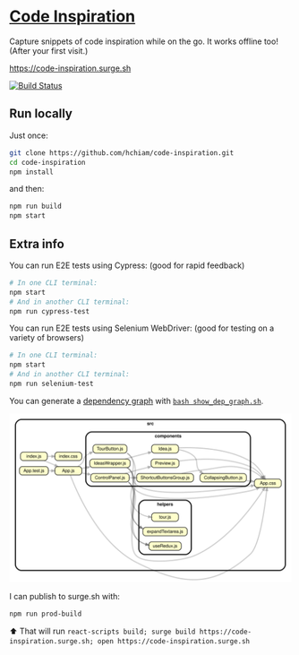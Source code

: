 # [Code Inspiration](https://code-inspiration.surge.sh)

Capture snippets of code inspiration while on the go. It works offline too! (After your first visit.)

<https://code-inspiration.surge.sh>

[![Build Status](https://travis-ci.org/hchiam/code-inspiration.svg?branch=master)](https://travis-ci.org/hchiam/code-inspiration)

## Run locally

Just once:

```bash
git clone https://github.com/hchiam/code-inspiration.git
cd code-inspiration
npm install
```

and then:

```bash
npm run build
npm start
```

## Extra info

You can run E2E tests using Cypress: (good for rapid feedback)

```bash
# In one CLI terminal:
npm start
# And in another CLI terminal:
npm run cypress-test
```

You can run E2E tests using Selenium WebDriver: (good for testing on a variety of browsers)

```bash
# In one CLI terminal:
npm start
# And in another CLI terminal:
npm run selenium-test
```

You can generate a [dependency graph](https://github.com/hchiam/learning-dependency-cruiser) with [`bash show_dep_graph.sh`](https://github.com/hchiam/code-inspiration/blob/master/show_dep_graph.sh).

![(Dependency graph.)](https://github.com/hchiam/code-inspiration/blob/master/dependencygraph.svg)

I can publish to surge.sh with:

```bash
npm run prod-build
```

⬆️ That will run `react-scripts build; surge build https://code-inspiration.surge.sh; open https://code-inspiration.surge.sh`
